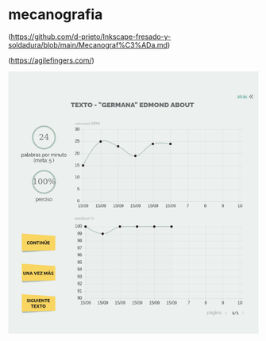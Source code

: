 # mecanografia 

(https://github.com/d-prieto/Inkscape-fresado-y-soldadura/blob/main/Mecanograf%C3%ADa.md)


(https://agilefingers.com/)

![](https://raw.githubusercontent.com/ANGEY33/1er-TRIMESTRE/main/Captura%20de%20pantalla%20de%202021-09-15%2012-34-29.png)

